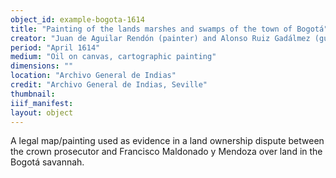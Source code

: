 ```yaml
---
object_id: example-bogota-1614
title: "Painting of the lands marshes and swamps of the town of Bogotá"
creator: "Juan de Aguilar Rendón (painter) and Alonso Ruiz Gadálmez (guarantor)"
period: "April 1614"
medium: "Oil on canvas, cartographic painting"
dimensions: ""
location: "Archivo General de Indias"
credit: "Archivo General de Indias, Seville"
thumbnail: 
iiif_manifest: 
layout: object
---
```


A legal map/painting used as evidence in a land ownership dispute between the crown prosecutor and Francisco Maldonado y Mendoza over land in the Bogotá savannah.
